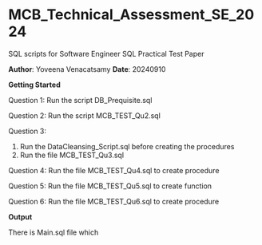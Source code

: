 # MCB_Technical_Assessment_SE_2024
SQL scripts for Software Engineer SQL Practical Test Paper

**Author**: Yoveena Venacatsamy
**Date**: 20240910

**Getting Started**

Question 1: Run the script DB_Prequisite.sql

Question 2: Run the script MCB_TEST_Qu2.sql

Question 3:
1. Run the DataCleansing_Script.sql before creating the procedures
2. Run the file MCB_TEST_Qu3.sql
   
Question 4: Run the file MCB_TEST_Qu4.sql to create procedure

Question 5: Run the file MCB_TEST_Qu5.sql to create function

Question 6: Run the file MCB_TEST_Qu6.sql to create procedure

**Output**

There is Main.sql file which 
